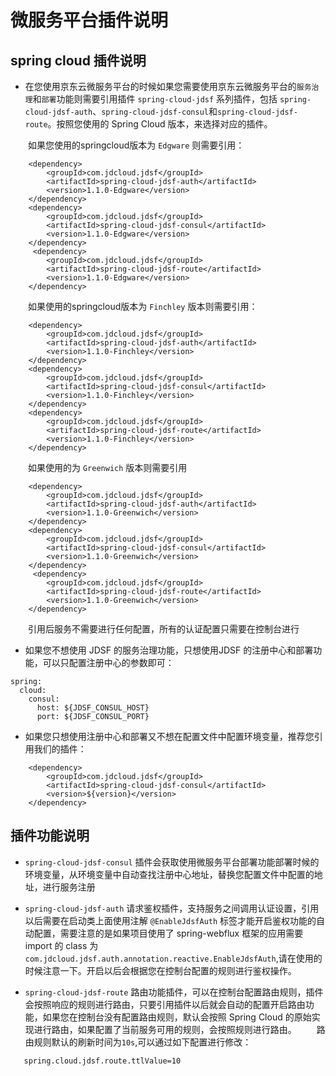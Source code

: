 # 微服务平台插件说明

## spring cloud 插件说明

* 在您使用京东云微服务平台的时候如果您需要使用京东云微服务平台的`服务治理`和`部署`功能则需要引用插件 `spring-cloud-jdsf` 系列插件，包括 `spring-cloud-jdsf-auth`、`spring-cloud-jdsf-consul`和`spring-cloud-jdsf-route`。按照您使用的 Spring Cloud 版本，来选择对应的插件。

&emsp;&emsp;如果您使用的springcloud版本为 `Edgware` 则需要引用：

```
    <dependency>
        <groupId>com.jdcloud.jdsf</groupId>
        <artifactId>spring-cloud-jdsf-auth</artifactId>
        <version>1.1.0-Edgware</version>
    </dependency>
    <dependency>
        <groupId>com.jdcloud.jdsf</groupId>
        <artifactId>spring-cloud-jdsf-consul</artifactId>
        <version>1.1.0-Edgware</version>
    </dependency>
     <dependency>
        <groupId>com.jdcloud.jdsf</groupId>
        <artifactId>spring-cloud-jdsf-route</artifactId>
        <version>1.1.0-Edgware</version>
    </dependency>
```

&emsp;&emsp;如果使用的springcloud版本为 `Finchley` 版本则需要引用：

```
    <dependency>
        <groupId>com.jdcloud.jdsf</groupId>
        <artifactId>spring-cloud-jdsf-auth</artifactId>
        <version>1.1.0-Finchley</version>
    </dependency>
    <dependency>
        <groupId>com.jdcloud.jdsf</groupId>
        <artifactId>spring-cloud-jdsf-consul</artifactId>
        <version>1.1.0-Finchley</version>
    </dependency>
    <dependency>
        <groupId>com.jdcloud.jdsf</groupId>
        <artifactId>spring-cloud-jdsf-route</artifactId>
        <version>1.1.0-Finchley</version>
    </dependency>
```

&emsp;&emsp;如果使用的为 `Greenwich` 版本则需要引用

```
    <dependency>
        <groupId>com.jdcloud.jdsf</groupId>
        <artifactId>spring-cloud-jdsf-auth</artifactId>
        <version>1.1.0-Greenwich</version>
    </dependency>
    <dependency>
        <groupId>com.jdcloud.jdsf</groupId>
        <artifactId>spring-cloud-jdsf-consul</artifactId>
        <version>1.1.0-Greenwich</version>
    </dependency>
     <dependency>
        <groupId>com.jdcloud.jdsf</groupId>
        <artifactId>spring-cloud-jdsf-route</artifactId>
        <version>1.1.0-Greenwich</version>
    </dependency>
```

&emsp;&emsp;引用后服务不需要进行任何配置，所有的认证配置只需要在控制台进行

* 如果您不想使用 JDSF 的服务治理功能，只想使用JDSF 的注册中心和部署功能，可以只配置注册中心的参数即可：  

```
spring:
  cloud:
    consul:
      host: ${JDSF_CONSUL_HOST}
      port: ${JDSF_CONSUL_PORT}
```

* 如果您只想使用注册中心和部署又不想在配置文件中配置环境变量，推荐您引用我们的插件：
  
```
    <dependency>
        <groupId>com.jdcloud.jdsf</groupId>
        <artifactId>spring-cloud-jdsf-consul</artifactId>
        <version>${version}</version>
    </dependency>
```  

## 插件功能说明

* `spring-cloud-jdsf-consul` 插件会获取使用微服务平台部署功能部署时候的环境变量，从环境变量中自动查找注册中心地址，替换您配置文件中配置的地址，进行服务注册

* `spring-cloud-jdsf-auth` 请求鉴权插件，支持服务之间调用认证设置，引用以后需要在启动类上面使用注解 `@EnableJdsfAuth` 标签才能开启鉴权功能的自动配置，需要注意的是如果项目使用了 spring-webflux 框架的应用需要import 的 class 为 `com.jdcloud.jdsf.auth.annotation.reactive.EnableJdsfAuth`,请在使用的时候注意一下。开启以后会根据您在控制台配置的规则进行鉴权操作。

* `spring-cloud-jdsf-route` 路由功能插件，可以在控制台配置路由规则，插件会按照响应的规则进行路由，只要引用插件以后就会自动的配置开启路由功能，如果您在控制台没有配置路由规则，默认会按照 Spring Cloud 的原始实现进行路由，如果配置了当前服务可用的规则，会按照规则进行路由。
&emsp;&emsp;路由规则默认的刷新时间为`10s`,可以通过如下配置进行修改：

```
   spring.cloud.jdsf.route.ttlValue=10
```

